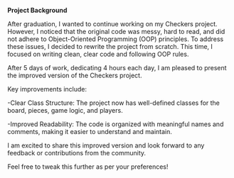 **Project Background**

After graduation, I wanted to continue working on my Checkers project. However, I noticed that the original code was messy, hard to read, and did not adhere to Object-Oriented Programming (OOP) principles. To address these issues, I decided to rewrite the project from scratch. This time, I focused on writing clean, clear code and following OOP rules.

After 5 days of work, dedicating 4 hours each day, I am pleased to present the improved version of the Checkers project.

Key improvements include:

  -Clear Class Structure: The project now has well-defined classes for the board, pieces, game logic, and players.

  -Improved Readability: The code is organized with meaningful names and comments, making it easier to understand and maintain.

I am excited to share this improved version and look forward to any feedback or contributions from the community.

Feel free to tweak this further as per your preferences!






